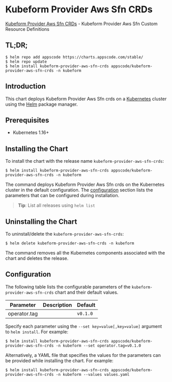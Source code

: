 # Kubeform Provider Aws Sfn CRDs

[Kubeform Provider Aws Sfn CRDs](https://github.com/kubeform) - Kubeform Provider Aws Sfn Custom Resource Definitions

## TL;DR;

```console
$ helm repo add appscode https://charts.appscode.com/stable/
$ helm repo update
$ helm install kubeform-provider-aws-sfn-crds appscode/kubeform-provider-aws-sfn-crds -n kubeform
```

## Introduction

This chart deploys Kubeform Provider Aws Sfn crds on a [Kubernetes](http://kubernetes.io) cluster using the [Helm](https://helm.sh) package manager.

## Prerequisites

- Kubernetes 1.16+

## Installing the Chart

To install the chart with the release name `kubeform-provider-aws-sfn-crds`:

```console
$ helm install kubeform-provider-aws-sfn-crds appscode/kubeform-provider-aws-sfn-crds -n kubeform
```

The command deploys Kubeform Provider Aws Sfn crds on the Kubernetes cluster in the default configuration. The [configuration](#configuration) section lists the parameters that can be configured during installation.

> **Tip**: List all releases using `helm list`

## Uninstalling the Chart

To uninstall/delete the `kubeform-provider-aws-sfn-crds`:

```console
$ helm delete kubeform-provider-aws-sfn-crds -n kubeform
```

The command removes all the Kubernetes components associated with the chart and deletes the release.

## Configuration

The following table lists the configurable parameters of the `kubeform-provider-aws-sfn-crds` chart and their default values.

|  Parameter   | Description | Default  |
|--------------|-------------|----------|
| operator.tag |             | `v0.1.0` |


Specify each parameter using the `--set key=value[,key=value]` argument to `helm install`. For example:

```console
$ helm install kubeform-provider-aws-sfn-crds appscode/kubeform-provider-aws-sfn-crds -n kubeform --set operator.tag=v0.1.0
```

Alternatively, a YAML file that specifies the values for the parameters can be provided while
installing the chart. For example:

```console
$ helm install kubeform-provider-aws-sfn-crds appscode/kubeform-provider-aws-sfn-crds -n kubeform --values values.yaml
```
